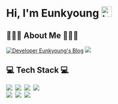 <!-- <h1 align="center"> Eunkyoung Oh </h1> -->
  
<!-- <div align="center">
<p>
<img src="https://capsule-render.vercel.app/api?type=rounded&color=gradient&text=Welcome to Eunkyoung's Github&fontAlignY=50&fontSize=40&height=130" />
</p>
</div> -->
<h1> Hi, I'm Eunkyoung <img src="https://user-images.githubusercontent.com/1303154/88677602-1635ba80-d120-11ea-84d8-d263ba5fc3c0.gif" width="28px" alt="hi"></h1>
<!-- <div align="center"> -->
<div>
<h2> 👩🏻‍💻 About Me 👩🏻‍💻 </h2>
<a href="https://developer-ek.tistory.com/"><img src="https://img.shields.io/badge/Blog-181717?style=flat-square&logo=Storyblok&logoColor=white" alt="Developer Eunkyoung's Blog"/></a>
<a href="https://www.linkedin.com/in/oeunkyoung/" target="_blank"><img src="https://img.shields.io/badge/LinkedIn-0A66C2?style=flat-square&logo=Linkedin&logoColor=white"/></a>
<!-- <img src="https://img.shields.io/badge/-ou1112@naver.com-1ec800?style=flat&labelColor=1ec800&logo=gmail&logoColor=white"/> -->
<br>
<h2> 💻 Tech Stack 💻 </h2>
  <img src="https://img.shields.io/badge/Java-007396?style=flat-square&logo=Java&logoColor=white"/></a>&nbsp 
<!--   <img src="https://img.shields.io/badge/C++-00599C?style=flat-square&logo=C%2B%2B&logoColor=white"/></a>&nbsp  -->
<!--   <img src="https://img.shields.io/badge/C-A8B9CC?style=flat-square&logo=C&logoColor=white"/></a>&nbsp  -->
  <img src="https://img.shields.io/badge/SpringBoot-6DB33F?style=flat-square&logo=Spring&logoColor=white"/></a>&nbsp 
  <img src="https://img.shields.io/badge/Oracle-F80000?style=flat-square&logo=oracle&logoColor=white"/></a>&nbsp 
  <img src="https://img.shields.io/badge/github-%23121011.svg?style=flat-square&logo=github&logoColor=white"/>&nbsp
  <br>
<!-- <h3>🖥  Tools 🖥 </h3> -->
  <img src="https://img.shields.io/badge/jira-%230047B3.svg?style=flat-square&logo=jira&logoColor=white"/>&nbsp
  <img src="https://img.shields.io/badge/confluence-%230047B3.svg?style=flat-square&logo=confluence&logoColor=white"/>&nbsp
  <img src="https://img.shields.io/badge/bitbucket-%230047B3.svg?style=flat-square&logo=bitbucket&logoColor=white"/>&nbsp
</div>
<br><br>
<!-- <div align="center"> -->
<!-- <img src="./profile-summary-card-output/nord_dark/0-profile-details.svg"/>   -->
<!-- <img src="./profile-summary-card-output/github_dark/1-repos-per-language.svg"/> -->
<!-- <img src="./profile-summary-card-output/github_dark//2-most-commit-language.svg"/> -->

<!-- <a href="https://github.com/o3ozzvb/github-readme-stats"><img align="center" src="https://github-readme-stats.vercel.app/api?username=o3ozzvb&show_icons=true&include_all_commits=true&theme=nightowl" alt="eunkyoung's github stats"/></a> -->
<!-- <img src="https://github-readme-streak-stats.herokuapp.com/?user=o3ozzvb&theme=dark&hide_border=true">&nbsp&nbsp&nbsp -->
<!-- <img src="https://github-readme-stats.vercel.app/api?username=o3ozzvb&include_all_commits=true&show_icons=true&hide_border=true&hide_title=true&count_private=true&theme=dark"><br> -->
<!-- <img src="https://github-readme-stats.vercel.app/api/top-langs/?username=o3ozzvb&layout=compact&theme=dark&hide_border=true&count_private=true"/> -->
<!-- </div> -->


